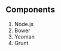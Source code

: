 ##  Components

<ol>
	<li class="fragment" data-fragment-index="0">Node.js</li>
	<li class="fragment" data-fragment-index="1">Bower</li>
	<li class="fragment" data-fragment-index="2">Yeoman</li>
	<li class="fragment" data-fragment-index="3">Grunt</li>
</ol>
